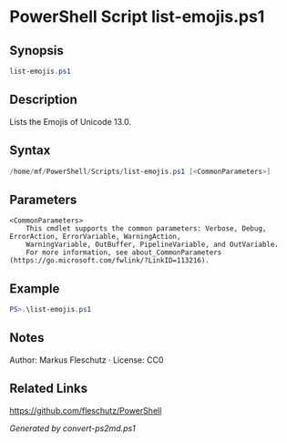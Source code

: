 # PowerShell Script list-emojis.ps1

## Synopsis
```powershell
list-emojis.ps1
```

## Description
Lists the Emojis of Unicode 13.0.

## Syntax
```powershell
/home/mf/PowerShell/Scripts/list-emojis.ps1 [<CommonParameters>]
```

## Parameters

```
<CommonParameters>
    This cmdlet supports the common parameters: Verbose, Debug, ErrorAction, ErrorVariable, WarningAction, 
    WarningVariable, OutBuffer, PipelineVariable, and OutVariable.
    For more information, see about_CommonParameters (https://go.microsoft.com/fwlink/?LinkID=113216).
```

## Example
```powershell
PS>.\list-emojis.ps1
```


## Notes
Author: Markus Fleschutz · License: CC0

## Related Links
https://github.com/fleschutz/PowerShell

*Generated by convert-ps2md.ps1*
